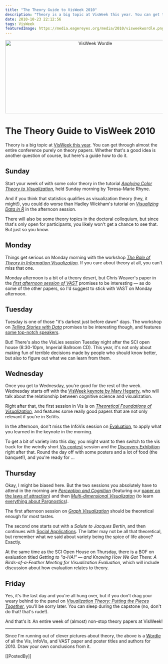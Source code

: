 ```yaml
---
title: "The Theory Guide to VisWeek 2010"
description: "Theory is a big topic at VisWeek this year. You can get through almost the entire conference purely on theory papers. Whether that's a good idea is another question of course, but here's a guide how to do it."
date: 2010-10-23 22:12:56
tags: VisWeek
featuredImage: https://media.eagereyes.org/media/2010/visweekwordle.png
---
```


<p align="center"><img src="https://media.eagereyes.org/media/2010/visweekwordle.png" alt="VisWeek Wordle" width="560" height="234" /></p>

# The Theory Guide to VisWeek 2010

Theory is a big topic at <a href="http://vis.computer.org/VisWeek2010/" target="_blank">VisWeek this year</a>. You can get through almost the entire conference purely on theory papers. Whether that's a good idea is another question of course, but here's a guide how to do it.

## Sunday

Start your week of with some color theory in the tutorial <em><a href="http://vis.computer.org/VisWeek2010/session/tutorials.html#Applying%20Color%20Theory%20to%20Visualization" target="_blank">Applying Color Theory to Visualization</a></em>, held Sunday morning by Teresa-Marie Rhyne.

And if you think that statistics qualifies as visualization theory (hey, it might!), you could do worse than Hadley Wickham's tutorial on <em><a href="http://vis.computer.org/VisWeek2010/session/tutorials.html#Visualizing%20Data%20in%20R" target="_blank">Visualizing Data in R</a></em> in the afternoon session.

There will also be some theory topics in the doctoral colloquium, but since that's only open for participants, you likely won't get a chance to see that. But just so you know.

## Monday

Things get serious on Monday morning with the workshop <em><a href="/infovis-theory-workshop">The Role of Theory in Information Visualization</a></em>. If you care about theory at all, you can't miss that one.

Monday afternoon is a bit of a theory desert, but Chris Weaver's paper in the <em><a href="http://vis.computer.org/VisWeek2010/vast/sessions_papers.html#Space,%20Time,%20and%20Multivariate%20Analytics" target="_blank">first afternoon session of VAST</a></em> promises to be interesting — as do some of the other papers, so I'd suggest to stick with VAST on Monday afternoon.

## Tuesday

Tuesday is one of those "it's darkest just before dawn" days. The workshop on <em><a href="http://vis.computer.org/VisWeek2010/session/workshops.html#Telling%20Stories%20with%20Data" target="_blank">Telling Stories with Data</a></em> promises to be interesting though, and features <a href="http://thevcl.com/storytelling/" target="_blank">some top-notch speakers</a>.

But! There's also the VisLies session Tuesday night after the SCI open house (8:30-10pm, Imperial Ballroom CD). This year, it's not only about making fun of terrible decisions made by people who should know better, but also to figure out what we can learn from them.

## Wednesday

Once you get to Wednesday, you're good for the rest of the week. Wednesday starts off with the <a href="http://vis.computer.org/VisWeek2010/session/keynote.html" target="_blank">VisWeek keynote by Mary Hegarty</a>, who will talk about the relationship between cognitive science and visualization.

Right after that, the first session in Vis is on <em><a href="http://vis.computer.org/VisWeek2010/vis/sessions_papers.html#Theoretical%20Foundations%20of%20Visualization" target="_blank">Theoretical Foundations of Visualization</a></em>, and features some really good papers that are not only relevant if you're in SciVis.

In the afternoon, don't miss the InfoVis session on <a href="http://vis.computer.org/VisWeek2010/infovis/sessions_papers.html#Evaluation" target="_blank">Evaluation</a>, to apply what you learned in the keynote in the morning.

To get a bit of variety into this day, you might want to then switch to the vis track for the weirdly short <a href="http://vis.computer.org/VisWeek2010/vis/sessions_contest.html" target="_blank">Vis contest</a> session and the <a href="http://vis.computer.org/VisWeek2010/session/discovery.html" target="_blank">Discovery Exhibition</a> right after that. Round the day off with some posters and a lot of food (the banquet!), and you're ready for …

## Thursday

Okay, I might be biased here. But the two sessions you absolutely have to attend in the morning are <em><a href="http://vis.computer.org/VisWeek2010/infovis/sessions_papers.html#Perception%20and%20Cognition" target="_blank">Perception and Cognition</a></em> (featuring our <a href="/papers/2010/laws-of-attraction">paper on the laws of attraction</a>) and then <em><a href="http://vis.computer.org/VisWeek2010/infovis/sessions_papers.html#Multi-dimensional%20Visualization" target="_blank">Multi-dimensional Visualizaton</a></em> (to learn <a href="/papers/2010/pargnostics">everything about Pargnostics</a>).

The first afternoon session on <em><a href="http://vis.computer.org/VisWeek2010/infovis/sessions_papers.html#Graph%20Visualization" target="_blank">Graph Visualization</a></em> should be theoretical enough for most tastes.

The second one starts out with a <em>Salute to Jacques Bertin</em>, and then continues with <a href="http://vis.computer.org/VisWeek2010/infovis/sessions_papers.html#Social%20Applications" target="_blank">Social Applications</a>. The latter may not be all that theoretical, but remember what we said about variety being the spice of life above? Exactly.

At the same time as the SCI Open House on Thursday, there is a BOF on evaluation titled <em>Getting to "a-HA!" — and Knowing How We Got There: A Birds-of-a-Feather Meeting for Visualization Evaluation</em>, which will include discussion about how evaluation relates to theory.

## Friday

Yes, it's the last day and you're all hung over, but if you don't drag your weary behind to the panel on <em><a href="http://vis.computer.org/VisWeek2010/session/panels.html#Visualization%20Theory" target="_blank">Visualization Theory: Putting the Pieces Together</a></em>, you'll be sorry later. You can sleep during the capstone (no, don't do that! that's rude!).

And that's it: An entire week of (almost) non-stop theory papers at VisWeek!

<hr />

Since I'm running out of clever pictures about theory, the above is a <a href="http://www.wordle.net/" target="_blank">Wordle</a> of all the Vis, InfoVis, and VAST paper and poster titles and authors for 2010. Draw your own conclusions from it.

[[PostedBy]]

